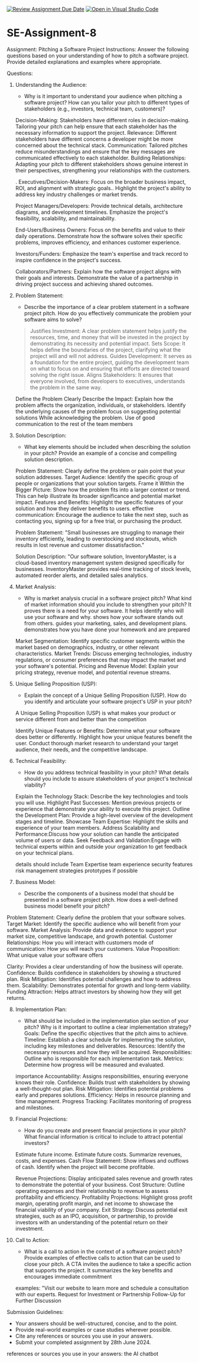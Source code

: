 [![Review Assignment Due Date](https://classroom.github.com/assets/deadline-readme-button-22041afd0340ce965d47ae6ef1cefeee28c7c493a6346c4f15d667ab976d596c.svg)](https://classroom.github.com/a/4bgukiqw)
[![Open in Visual Studio Code](https://classroom.github.com/assets/open-in-vscode-2e0aaae1b6195c2367325f4f02e2d04e9abb55f0b24a779b69b11b9e10269abc.svg)](https://classroom.github.com/online_ide?assignment_repo_id=15333120&assignment_repo_type=AssignmentRepo)
# SE-Assignment-8
 Assignment: Pitching a Software Project
 Instructions:
Answer the following questions based on your understanding of how to pitch a software project. Provide detailed explanations and examples where appropriate.

 Questions:

1. Understanding the Audience:
   - Why is it important to understand your audience when pitching a software project? How can you tailor your pitch to different types of stakeholders (e.g., investors, technical team, customers)?
  
   Decision-Making: Stakeholders have different roles in decision-making. Tailoring your pitch can help ensure that each stakeholder has the necessary information to support the project.
   Relevance: Different stakeholders have different concerns a developer might be more concerned about the technical stack.
   Communication: Tailored pitches reduce misunderstandings and ensure that the key messages are communicated effectively to each stakeholder.
   Building Relationships: Adapting your pitch to different stakeholders shows genuine interest in their perspectives, strengthening your relationships with the customers.

   . Executives/Decision-Makers:
   Focus on the broader business impact, ROI, and alignment with strategic goals..
   Highlight the project's ability to address key industry challenges or market trends.

   Project Managers/Developers:
   Provide technical details, architecture diagrams, and development timelines.
   Emphasize the project's feasibility, scalability, and maintainability.


   End-Users/Business Owners:
   Focus on the benefits and value to their daily operations.
   Demonstrate how the software solves their specific problems, improves efficiency, and enhances customer experience.

   Investors/Funders:
   Emphasize the team's expertise and track record to inspire confidence in the project's success.

   Collaborators/Partners:
   Explain how the software project aligns with their goals and interests.
   Demonstrate the value of a partnership in driving project success and achieving shared outcomes.

2. Problem Statement:
   - Describe the importance of a clear problem statement in a software project pitch. How do you effectively communicate the problem your software aims to solve?
   > Justifies Investment: A clear problem statement helps justify the resources, time, and money that will be invested in the project by demonstrating its necessity and potential impact.
   > Sets Scope: It helps define the boundaries of the project, clarifying what the project will and will not address.
   > Guides Development: It serves as a foundation for the entire project, guiding the development team on what to focus on and ensuring that efforts are directed toward solving the right issue.
   > Aligns Stakeholders: It ensures that everyone involved, from developers to executives, understands the problem in the same way.

   Define the Problem Clearly
   Describe the Impact: Explain how the problem affects the organization, individuals, or stakeholders.
   Identify the underlying causes of the problem
   focus on suggesting potential solutions While acknowledging the problem.
   Use of good communication to the rest of the team members

3. Solution Description:
   - What key elements should be included when describing the solution in your pitch? Provide an example of a concise and compelling solution description.

   Problem Statement: Clearly define the problem or pain point that your solution addresses.
   Target Audience: Identify the specific group of people or organizations that your solution targets.
   Frame it Within the Bigger Picture: Show how the problem fits into a larger context or trend. This can help illustrate its broader significance and potential market impact.
   Features and Benefits: Highlight the specific features of your solution and how they deliver benefits to users.
   effective communication: Encourage the audience to take the next step, such as contacting you, signing up for a free trial, or purchasing the product.

   Problem Statement: "Small  businesses are struggling to manage their inventory efficiently, leading to overstocking and stockouts, which results in lost revenue and customer dissatisfaction."

   Solution Description:
   "Our software solution, InventoryMaster, is a cloud-based inventory management system designed specifically for businesses. InventoryMaster provides real-time tracking of stock levels, automated reorder alerts, and detailed sales analytics.

4. Market Analysis:
   - Why is market analysis crucial in a software project pitch? What kind of market information   should you include to strengthen your pitch?
    It proves there is a need for your software.
    It helps identify who will use your software and why.
    shows how your software stands out from others.
    guides your marketing, sales, and development plans.
    demonstrates how you have done your homework and are prepared


    Market Segmentation: Identify specific customer segments within the market based on demographics, industry, or other relevant characteristics.
    Market Trends: Discuss emerging technologies, industry regulations, or consumer preferences that may impact the market and your software's potential.
    Pricing and Revenue Model: Explain your pricing strategy, revenue model, and potential revenue streams.

5. Unique Selling Proposition (USP):
   - Explain the concept of a Unique Selling Proposition (USP). How do you identify and articulate your software project's USP in your pitch?

   A Unique Selling Proposition (USP) is what makes your product or service different from and better than the competition

   Identify Unique Features or Benefits: Determine what your software does better or differently.
   Highlight how your unique features benefit the user.
   Conduct thorough market research to understand your target audience, their needs, and the competitive landscape.

6. Technical Feasibility:
   - How do you address technical feasibility in your pitch? What details should you include to assure stakeholders of your project's technical viability?
 
   Explain the Technology Stack: Describe the key technologies and tools you will use.
   Highlight Past Successes: Mention previous projects or experience that demonstrate your ability to execute this project.
   Outline the Development Plan: Provide a high-level overview of the development stages and timeline.
   Showcase Team Expertise: Highlight the skills and experience of your team members.
   Address Scalability and Performance:Discuss how your solution can handle the anticipated volume of users or data.
   Seek Feedback and Validation:Engage with technical experts within and outside your organization to get feedback on your technical plans.

   details should include
   Team Expertise
   team experience
   security features
   risk management strategies
   prototypes if possible



7. Business Model:
   - Describe the components of a business model that should be presented in a software project pitch. How does a well-defined business model benefit your pitch?
  
  Problem Statement: Clearly define the problem that your software solves.
  Target Market: Identify the specific audience who will benefit from your software.
  Market Analysis: Provide data and evidence to support your market size, competitive landscape, and growth potential.
  Customer Relationships: How you will interact with customers
  mode of communication: How you will reach your customers.
  Value Proposition: What unique value your software offers

  Clarity: Provides a clear understanding of how the business will operate.
  Confidence: Builds confidence in stakeholders by showing a structured plan.
  Risk Mitigation: Identifies potential challenges and how to address them.
  Scalability: Demonstrates potential for growth and long-term viability.
  Funding Attraction: Helps attract investors by showing how they will get returns.

8. Implementation Plan:
   - What should be included in the implementation plan section of your pitch? Why is it important to outline a clear implementation strategy?
   Goals: Define the specific objectives that the pitch aims to achieve.
   Timeline: Establish a clear schedule for implementing the solution, including key milestones and deliverables.
   Resources: Identify the necessary resources and how they will be acquired.
   Responsibilities: Outline who is responsible for each implementation task.
   Metrics: Determine how progress will be measured and evaluated.

   importance
   Accountability: Assigns responsibilities, ensuring everyone knows their role.
   Confidence: Builds trust with stakeholders by showing a well-thought-out plan.
   Risk Mitigation: Identifies potential problems early and prepares solutions.
   Efficiency: Helps in resource planning and time management.
   Progress Tracking: Facilitates monitoring of progress and milestones.

9. Financial Projections:
   - How do you create and present financial projections in your pitch? What financial information is critical to include to attract potential investors?

    Estimate future income.
    Estimate future costs.
    Summarize revenues, costs, and expenses.
    Cash Flow Statement: Show inflows and outflows of cash.
    Identify when the project will become profitable.
     
    Revenue Projections: Display anticipated sales revenue and growth rates to demonstrate the potential of your business.
    Cost Structure: Outline operating expenses and their relationship to revenue to assess profitability and efficiency.
    Profitability Projections: Highlight gross profit margin, operating profit margin, and net income to showcase the financial viability of your company.
    Exit Strategy: Discuss potential exit strategies, such as an IPO, acquisition, or partnership, to provide investors with an understanding of the potential return on their investment. 

10. Call to Action:
    - What is a call to action in the context of a software project pitch? Provide examples of effective calls to action that can be used to close your pitch.
    A CTA invites the audience to take a specific action that supports the project. It summarizes the key benefits and encourages immediate commitment
    
    examples:
    "Visit our website to learn more and schedule a consultation with our experts.
    Request for Investment or Partnership
    Follow-Up for Further Discussion
   
 Submission Guidelines:
- Your answers should be well-structured, concise, and to the point.
- Provide real-world examples or case studies wherever possible.
- Cite any references or sources you use in your answers.
- Submit your completed assignment by 28th June 2024.

references or sources you use in your answers: the AI chatbot
